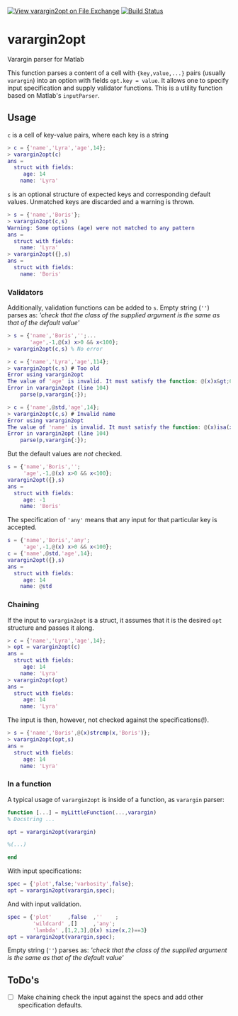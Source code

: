 [![View varargin2opt on File Exchange](https://www.mathworks.com/matlabcentral/images/matlab-file-exchange.svg)](https://www.mathworks.com/matlabcentral/fileexchange/69972-varargin2opt) [![Build Status](https://travis-ci.org/MarcinKonowalczyk/varargin2opt.svg?branch=master)](https://travis-ci.org/MarcinKonowalczyk/varargin2opt)

<!-- language-all: lang-matlab -->

# varargin2opt <!-- omit in toc -->
Varargin parser for Matlab


This function parses a content of a cell with `{key,value,...}` pairs (usually `varargin`) into an option with fields `opt.key = value`. It allows one to specify input specification and supply validator functions. This is a utility function based on Matlab's `inputParser`.

## Usage

`c` is a cell of key-value pairs, where each key is a string

```matlab
> c = {'name','Lyra','age',14};
> varargin2opt(c)
ans = 
  struct with fields:
     age: 14
    name: 'Lyra'
```

`s` is an optional structure of expected keys and corresponding default values. Unmatched keys are discarded and a warning is thrown.

```matlab
> s = {'name','Boris'};
> varargin2opt(c,s)
Warning: Some options (age) were not matched to any pattern
ans = 
  struct with fields:
    name: 'Lyra'
> varargin2opt({},s)
ans = 
  struct with fields:
    name: 'Boris'
```

### Validators

Additionally, validation functions can be added to `s`. Empty string (`''`) parses as: _'check that the class of the supplied argument is the same as that of the default value'_

```matlab
> s = {'name','Boris','';...
       'age',-1,@(x) x>0 && x<100};
> varargin2opt(c,s) % No error
```

```matlab
> c = {'name','Lyra','age',114};
> varargin2opt(c,s) # Too old
Error using varargin2opt
The value of 'age' is invalid. It must satisfy the function: @(x)x&gt;0&x&lt;100.
Error in varargin2opt (line 104)
    parse(p,varargin{:});
```

```matlab
> c = {'name',@std,'age',14};
> varargin2opt(c,s) # Invalid name
Error using varargin2opt
The value of 'name' is invalid. It must satisfy the function: @(x)isa(x,class(default)).
Error in varargin2opt (line 104)
    parse(p,varargin{:});
```

But the default values are *not* checked.

```matlab
s = {'name','Boris','';
     'age',-1,@(x) x>0 && x<100};
varargin2opt({},s)
ans = 
  struct with fields:
     age: -1
    name: 'Boris'
```

The specification of `'any'` means that any input for that particular key is accepted.

```matlab
s = {'name','Boris','any';
     'age',-1,@(x) x>0 && x<100};
c = {'name',@std,'age',14};
varargin2opt({},s)
ans = 
  struct with fields:
     age: 14
    name: @std
```

### Chaining

If the input to `varargin2opt` is a struct, it assumes that it is the desired `opt` structure and passes it along.

```matlab
> c = {'name','Lyra','age',14};
> opt = varargin2opt(c)
ans = 
  struct with fields:
     age: 14
    name: 'Lyra'
> varargin2opt(opt)
ans = 
  struct with fields:
     age: 14
    name: 'Lyra'
```

The input is then, however, not checked against the specifications(!).

```matlab
> s = {'name','Boris',@(x)strcmp(x,'Boris')};
> varargin2opt(opt,s)
ans = 
  struct with fields:
     age: 14
    name: 'Lyra'
```

### In a function

A typical usage of `varargin2opt` is inside of a function, as `varargin` parser:

```matlab
function [...] = myLittleFunction(...,varargin)
% Docstring ...

opt = varargin2opt(varargin)

%(...)

end
```

With input specifications:

```matlab
spec = {'plot',false;'varbosity',false};
opt = varargin2opt(varargin,spec);
```

And with input validation.

```matlab
spec = {'plot'     ,false  ,''    ;
        'wildcard' ,[]     ,'any';
        'lambda' ,[1,2,3],@(x) size(x,2)==3}
opt = varargin2opt(varargin,spec);
```

Empty string (`''`) parses as: _'check that the class of the supplied argument is the same as that of the default value'_


## ToDo's

- [ ] Make chaining check the input against the specs and add other specification defaults.